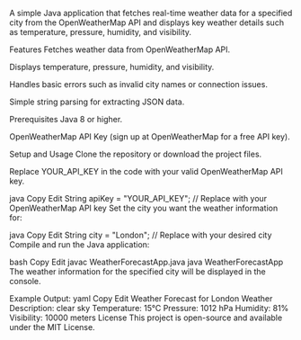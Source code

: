 A simple Java application that fetches real-time weather data for a specified city from the OpenWeatherMap API and displays key weather details such as temperature, pressure, humidity, and visibility.

Features
Fetches weather data from OpenWeatherMap API.

Displays temperature, pressure, humidity, and visibility.

Handles basic errors such as invalid city names or connection issues.

Simple string parsing for extracting JSON data.

Prerequisites
Java 8 or higher.

OpenWeatherMap API Key (sign up at OpenWeatherMap for a free API key).

Setup and Usage
Clone the repository or download the project files.

Replace YOUR_API_KEY in the code with your valid OpenWeatherMap API key.

java
Copy
Edit
String apiKey = "YOUR_API_KEY"; // Replace with your OpenWeatherMap API key
Set the city you want the weather information for:

java
Copy
Edit
String city = "London"; // Replace with your desired city
Compile and run the Java application:

bash
Copy
Edit
javac WeatherForecastApp.java
java WeatherForecastApp
The weather information for the specified city will be displayed in the console.

Example Output:
yaml
Copy
Edit
Weather Forecast for London
Weather Description: clear sky
Temperature: 15°C
Pressure: 1012 hPa
Humidity: 81%
Visibility: 10000 meters
License
This project is open-source and available under the MIT License.
